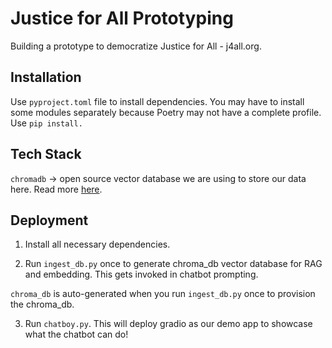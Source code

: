 # Justice for All Prototyping

Building a prototype to democratize Justice for All - j4all.org.

## Installation

Use `pyproject.toml` file to install dependencies. You may have to install some modules separately because Poetry may not have a complete profile. Use `pip install.`

## Tech Stack

`chromadb` -> open source vector database we are using to store our data here.
Read more [here](https://www.trychroma.com/).

## Deployment

1. Install all necessary dependencies.

2. Run `ingest_db.py` once to generate chroma_db vector database for RAG and embedding. This gets invoked in chatbot prompting.

`chroma_db` is auto-generated when you run `ingest_db.py` once to provision the chroma_db.

3. Run `chatboy.py`. This will deploy gradio as our demo app to showcase what the chatbot can do!